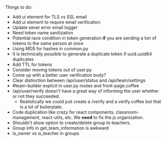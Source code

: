 Things to do:
* Add ui element for TLS vs SSL email
* Add ui element to require email verification
* Update sever error email logger
* Need token name sanitization
* Potential race condition in token generation **if** you are sending a ton of tokens to the same person at once
* Using MD5 for hashes in common.py
* It is technically possible to generate a duplicate token if uuid.uuid64 duplicates
* Add TTL for tokens
* Consider moving tokens out of user.py
* Come up with a better user verification body?
* Clear distinction between /api/user/status and /api/team/settings
* #team-builder explicit in user.py routes and front-page.coffee
* /api/user/verify doesn't have a great way of informing the user whether or not they succeeded.
  * Realistically we could just create a /verify and a verify.coffee but that is a lot of boilerplate.
* Code duplication like crazy for react components. classroom-management, react-utils, etc. We **need** to fix the js organization.
* Shouldn't show option to create/delete group to teachers.
* Group info in get_team_information is awkward
* is_owner vs is_teacher in groups
